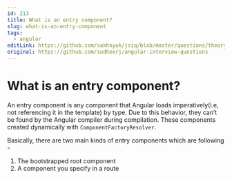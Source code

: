 ```yaml
---
id: 213
title: What is an entry component?
slug: what-is-an-entry-component
tags:
  - angular
editLink: https://github.com/sakhnyuk/jsiq/blob/master/questions/theory/angular/213.md
original: https://github.com/sudheerj/angular-interview-questions
---
```


# What is an entry component?

An entry component is any component that Angular loads imperatively(i.e, not referencing it in the template) by type. Due to this behavior, they can’t be found by the Angular compiler during compilation. These components created dynamically with `ComponentFactoryResolver`.

Basically, there are two main kinds of entry components which are following -

1. The bootstrapped root component
2. A component you specify in a route